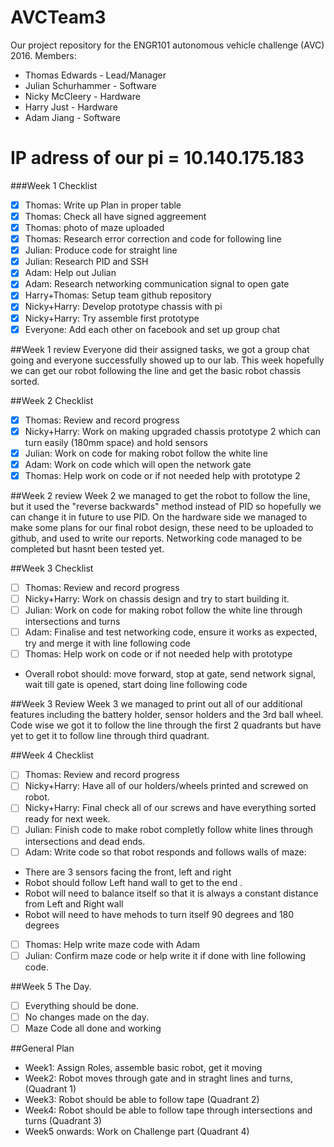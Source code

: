 # AVCTeam3
Our project repository for the ENGR101 autonomous vehicle challenge (AVC) 2016.
Members:
- Thomas Edwards - Lead/Manager
- Julian Schurhammer - Software
- Nicky McCleery - Hardware 
- Harry Just - Hardware
- Adam Jiang - Software

# IP adress of our pi = 10.140.175.183

###Week 1 Checklist
- [x] Thomas: Write up Plan in proper table
- [x] Thomas: Check all have signed aggreement 
- [x] Thomas: photo of maze uploaded
- [x] Thomas: Research error correction and code for following line
- [x] Julian: Produce code for straight line
- [x] Julian: Research PID and SSH
- [x] Adam: Help out Julian 
- [x] Adam: Research networking communication signal to open gate
- [x] Harry+Thomas: Setup team github repository
- [x] Nicky+Harry: Develop prototype chassis with pi
- [x] Nicky+Harry: Try assemble first prototype
- [x] Everyone: Add each other on facebook and set up group chat

##Week 1 review
Everyone did their assigned tasks, we got a group chat going and everyone successfully showed up to our lab.
This week hopefully we can get our robot following the line and get the basic robot chassis sorted. 

##Week 2 Checklist
- [x] Thomas: Review and record progress
- [x] Nicky+Harry: Work on making upgraded chassis prototype 2 which can turn easily (180mm space) and hold sensors
- [x] Julian: Work on code for making robot follow the white line
- [x] Adam: Work on code which will open the network gate
- [x] Thomas: Help work on code or if not needed help with prototype 2
 
##Week 2 review
Week 2 we managed to get the robot to follow the line, but it used the "reverse backwards" method instead of PID so hopefully we can change it in future to use PID. On the hardware side we managed to make some plans for our final robot design, these need to be uploaded to github, and used to write our reports. Networking code managed to be completed but hasnt been tested yet.

##Week 3 Checklist
- [ ] Thomas: Review and record progress
- [ ] Nicky+Harry: Work on chassis design and try to start building it.
- [ ] Julian: Work on code for making robot follow the white line through intersections and turns
- [ ] Adam: Finalise and test networking code, ensure it works as expected, try and merge it with line following code
- [ ] Thomas: Help work on code or if not needed help with prototype
- Overall robot should: move forward, stop at gate, send network signal, wait till gate is opened, start doing line following code

##Week 3 Review
Week 3 we managed to print out all of our additional features including the battery holder, sensor holders and the 3rd ball wheel. Code wise we got it to follow the line through the first 2 quadrants but have yet to get it to follow line through third quadrant.

##Week 4 Checklist
- [ ] Thomas: Review and record progress
- [ ] Nicky+Harry: Have all of our holders/wheels printed and screwed on robot.
- [ ] Nicky+Harry: Final check all of our screws and have everything sorted ready for next week.
- [ ] Julian: Finish code to make robot completly follow white lines through intersections and dead ends.
- [ ] Adam: Write code so that robot responds and follows walls of maze:
- There are 3 sensors facing the front, left and right
- Robot should follow Left hand wall to get to the end .
- Robot will need to balance itself so that it is always a constant distance from Left and Right wall
- Robot will need to have mehods to turn itself 90 degrees and 180 degrees
- [ ] Thomas: Help write maze code with Adam
- [ ] Julian: Confirm maze code or help write it if done with line following code.

##Week 5 The Day.
- [ ] Everything should be done.
- [ ] No changes made on the day.
- [ ] Maze Code all done and working

##General Plan
 - Week1: Assign Roles, assemble basic robot, get it moving
 - Week2: Robot moves through gate and in straght lines and turns, (Quadrant 1)
 - Week3: Robot should be able to follow tape (Quadrant 2)
 - Week4: Robot should be able to follow tape through intersections and turns (Quadrant 3)
 - Week5 onwards: Work on Challenge part (Quadrant 4)
